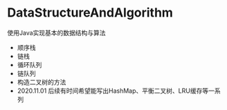 # DataStructureAndAlgorithm
使用Java实现基本的数据结构与算法
- 顺序栈
- 链栈
- 循环队列
- 链队列
- 构造二叉树的方法
- 2020.11.01 后续有时间希望能写出HashMap、平衡二叉树、LRU缓存等一系列
